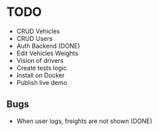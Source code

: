 # TODO
- CRUD Vehicles
- CRUD Users 
- Auth Backend (DONE)
- Edit Vehicles Weights 
- Vision of drivers
- Create tests logic
- Install on Docker
- Publish live demo

## Bugs

 - When user logs, freights are not shown (DONE)
